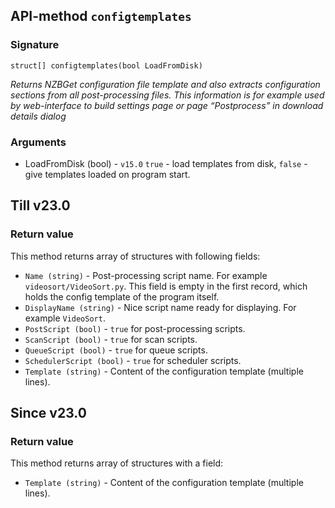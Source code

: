 ## API-method `configtemplates`

### Signature
`struct[] configtemplates(bool LoadFromDisk)` 

_Returns NZBGet configuration file template and also extracts configuration sections from all post-processing files. This information is for example used by web-interface to build settings page or page “Postprocess” in download details dialog_

### Arguments
- LoadFromDisk (bool) - `v15.0` `true` - load templates from disk, `false` - give templates loaded on program start.

## Till v23.0

### Return value
This method returns array of structures with following fields:

- `Name (string)` - Post-processing script name. For example `videosort/VideoSort.py`. This field is empty in the first record, which holds the config template of the program itself.
- `DisplayName (string)` - Nice script name ready for displaying. For example `VideoSort`.
- `PostScript (bool)` - `true` for post-processing scripts.
- `ScanScript (bool)` - `true` for scan scripts.
- `QueueScript (bool)` - `true` for queue scripts.
- `SchedulerScript (bool)` - `true` for scheduler scripts.
- `Template (string)` - Content of the configuration template (multiple lines).

## Since v23.0

### Return value
This method returns array of structures with a field:

- `Template (string)` - Content of the configuration template (multiple lines).
